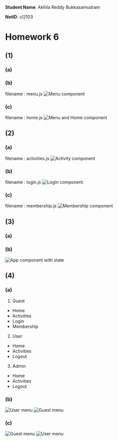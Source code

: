 **Student Name**:  Akhila Reddy Bukkasamudram

**NetID**: cl2103

# Homework 6
## (1)
### (a)

### (b)
filename : menu.js
![Menu component](images/image6_1b.png)

### (c)
filename : home.js
![Menu and Home component](images/image6_1c.png)

## (2)
### (a)
filename : activities.js
![Activity component](images/image6_2a.png)
### (b)
filename : login.js
![Login component](images/image6_2b.png)
### (c)
filename : membership.js
![Membership component](images/image6_2c.png)

## (3)
### (a)

### (b)
![App component with state](images/image6_3c.png)

## (4)
### (a)

1. Guest
 * Home
 * Activities
 * Login
 * Membership

2. User
 * Home
 * Activities
 * Logout

3. Admin
 * Home
 * Activities
 * Logout

### (b)
![User menu](images/image6_4bi.png)
![Guest menu](images/image6_4bii.png)

### (c)
![Guest menu](images/image6_4c.png)
![User menu](images/image6_4cii.png)


